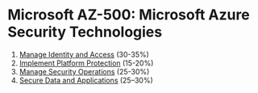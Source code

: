 # Microsoft AZ-500: Microsoft Azure Security Technologies

1. [Manage Identity and Access](part1.md) (30-35%)
2. [Implement Platform Protection](part2.md) (15-20%)
3. [Manage Security Operations](part3.md) (25-30%)
4. [Secure Data and Applications](part4.md) (25–30%)
